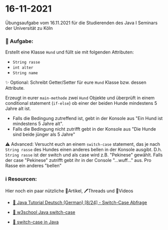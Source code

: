 # 16-11-2021

Übungsaufgabe vom 16.11.2021 für die Studierenden des Java I Seminars der Universität zu Köln


### 📝 Aufgabe:

Erstellt eine Klasse ```Hund``` und füllt sie mit folgenden Attributen:
- ```String rasse```
- ```int alter```
- ```String name```

✨ Optional: Schreibt Getter/Setter für eure ```Hund``` Klasse bzw. dessen Attribute.

Erzeugt in eurer ```main-methode``` zwei ```Hund``` Objekte und überprüft in einem conditional statement (```if-else```) ob einer der beiden Hunde mindestens 5 Jahre alt ist.
- Falls die Bedingung zutreffend ist, gebt in der Konsole aus "Ein Hund ist mindestens 5 Jahre alt". 
- Falls die Bedingung nicht zutrifft gebt in der Konsole aus "Die Hunde sind beide jünger als 5 Jahre"

⚠️ Advanced: Versucht euch an einem ```switch-case``` statement, das je nach ```String rasse``` des Hundes einen anderes bellen in der Konsole ausgibt. D.h. ```String rasse``` ist der switch und als case wird z.B. "Pekinese" gewählt. Falls der case "Pekinese" zutrifft gebt ihr in der Console "...wuff..." aus. Pro Rasse ein anderes "bellen" 





### ℹ️ Resourcen:
Hier noch ein paar nützliche 📃Artikel, 🖊️Threads und 🎥Videos

- [🎥 Java Tutorial Deutsch (German) [8/24] - Switch-Case Abfrage](https://www.youtube.com/watch?v=HKz6KDjSllg&ab_channel=ProgrammierenStarten)

- [📃 w3school Java switch-case](https://www.w3schools.com/java/java_switch.asp)

- [📃 switch-case in Java](https://javabeginners.de/Schleifen_und_Verzweigungen/switch_-case_-Verzweigung.php)


